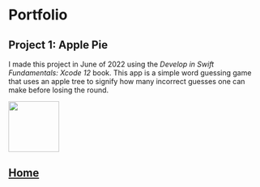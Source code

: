 # Portfolio
## Project 1: Apple Pie
I made this project in June of 2022 using the *Develop in Swift Fundamentals: Xcode 12* book. This app is a simple word guessing game that uses an apple tree to signify how many incorrect guesses one can make before losing the round. 

<img src="https://github.com/DebbieW524/Debbie-Wang/blob/main/images/Screen%20Shot%202022-06-12%20at%2011.41.38%20AM.png" width="100">

## [Home](https://debbiew524.github.io/Debbie-Wang/)
